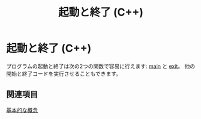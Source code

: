 ﻿---
title: 起動と終了 (C++)
ms.date: 11/04/2016
ms.assetid: c6568ee6-40ab-4ae8-aa44-c99e232f64ac
ms.openlocfilehash: 9110ebf5e6f357483086ebb98fffa24b5ad06967
ms.sourcegitcommit: 0ab61bc3d2b6cfbd52a16c6ab2b97a8ea1864f12
ms.translationtype: MT
ms.contentlocale: ja-JP
ms.lasthandoff: 04/23/2019
ms.locfileid: "62330819"
---
# <a name="startup-and-termination-c"></a>起動と終了 (C++)

プログラムの起動と終了は次の2つの関数で容易に行えます: [main](../cpp/main-program-startup.md) と [exit](../cpp/program-termination.md)。 他の開始と終了コードを実行させることもできます。

## <a name="see-also"></a>関連項目

[基本的な概念](../cpp/basic-concepts-cpp.md)
